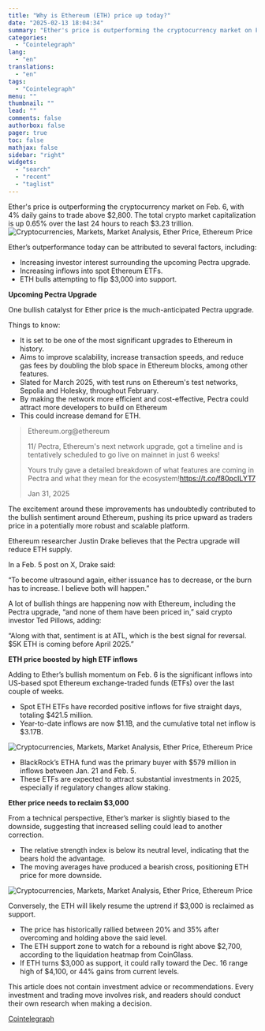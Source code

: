 ```yaml
---
title: "Why is Ethereum (ETH) price up today?"
date: "2025-02-13 18:04:34"
summary: "Ether's price is outperforming the cryptocurrency market on Feb. 6, with 4% daily gains to trade above $2,800. The total crypto market capitalization is up 0.65% over the last 24 hours to reach $3.23 trillion.Ether’s outperformance today can be attributed to several factors, including:Increasing investor interest surrounding the upcoming Pectra..."
categories:
  - "Cointelegraph"
lang:
  - "en"
translations:
  - "en"
tags:
  - "Cointelegraph"
menu: ""
thumbnail: ""
lead: ""
comments: false
authorbox: false
pager: true
toc: false
mathjax: false
sidebar: "right"
widgets:
  - "search"
  - "recent"
  - "taglist"
---
```


Ether's price is outperforming the cryptocurrency market on Feb. 6, with 4% daily gains to trade above $2,800. The total crypto market capitalization is up 0.65% over the last 24 hours to reach $3.23 trillion.![Cryptocurrencies, Markets, Market Analysis, Ether Price, Ethereum Price](https://s3.tradingview.com/news/image/cointelegraph:ff6ec9409094b-851bd3358fa34dbde164d1a5f1812e64-resized.jpeg)

Ether’s outperformance today can be attributed to several factors, including:

* Increasing investor interest surrounding the upcoming Pectra upgrade.
* Increasing inflows into spot Ethereum ETFs.
* ETH bulls attempting to flip $3,000 into support.

****Upcoming Pectra Upgrade****

One bullish catalyst for Ether price is the much-anticipated Pectra upgrade.

Things to know:

* It is set to be one of the most significant upgrades to Ethereum in history.
* Aims to improve scalability, increase transaction speeds, and reduce gas fees by doubling the blob space in Ethereum blocks, among other features.
* Slated for March 2025, with test runs on Ethereum's test networks, Sepolia and Holesky, throughout February.
* By making the network more efficient and cost-effective, Pectra could attract more developers to build on Ethereum
* This could increase demand for ETH.

> Ethereum.org@ethereum
> 
> 11/ Pectra, Ethereum's next network upgrade, got a timeline and is tentatively scheduled to go live on mainnet in just 6 weeks!
> 
> Yours truly gave a detailed breakdown of what features are coming in Pectra and what they mean for the ecosystem!https://t.co/f80pcILYT7
> 
> Jan 31, 2025

The excitement around these improvements has undoubtedly contributed to the bullish sentiment around Ethereum, pushing its price upward as traders price in a potentially more robust and scalable platform.

Ethereum researcher Justin Drake believes that the Pectra upgrade will reduce ETH supply.

In a Feb. 5 post on X, Drake said:

“To become ultrasound again, either issuance has to decrease, or the burn has to increase. I believe both will happen.”

A lot of bullish things are happening now with Ethereum, including the Pectra upgrade, “and none of them have been priced in,” said crypto investor Ted Pillows, adding:

“Along with that, sentiment is at ATL, which is the best signal for reversal. $5K ETH is coming before April 2025.”

****ETH price boosted by high ETF inflows****

Adding to Ether’s bullish momentum on Feb. 6 is the significant inflows into US-based spot Ethereum exchange-traded funds (ETFs) over the last couple of weeks.

* Spot ETH ETFs have recorded positive inflows for five straight days, totaling $421.5 million.
* Year-to-date inflows are now $1.1B, and the cumulative total net inflow is $3.17B.

![Cryptocurrencies, Markets, Market Analysis, Ether Price, Ethereum Price](https://s3.tradingview.com/news/image/cointelegraph:ff6ec9409094b-76297764b85b282d25a5f6a3ab833bea-resized.jpeg)

* BlackRock’s ETHA fund was the primary buyer with $579 million in inflows between Jan. 21 and Feb. 5.
* These ETFs are expected to attract substantial investments in 2025, especially if regulatory changes allow staking.

****Ether price needs to reclaim $3,000****

From a technical perspective, Ether’s marker is slightly biased to the downside, suggesting that increased selling could lead to another correction.

* The relative strength index is below its neutral level, indicating that the bears hold the advantage.
* The moving averages have produced a bearish cross, positioning ETH price for more downside.

![Cryptocurrencies, Markets, Market Analysis, Ether Price, Ethereum Price](https://s3.tradingview.com/news/image/cointelegraph:ff6ec9409094b-42c1f7c8f6c6fbe2a0eef3059be7a903-resized.jpeg)

Conversely, the ETH will likely resume the uptrend if $3,000 is reclaimed as support.

* The price has historically rallied between 20% and 35% after overcoming and holding above the said level.
* The ETH support zone to watch for a rebound is right above $2,700, according to the liquidation heatmap from CoinGlass.
* If ETH turns $3,000 as support, it could rally toward the Dec. 16 range high of $4,100, or 44% gains from current levels.

This article does not contain investment advice or recommendations. Every investment and trading move involves risk, and readers should conduct their own research when making a decision.

[Cointelegraph](https://www.tradingview.com/news/cointelegraph:ff6ec9409094b:0-why-is-ethereum-eth-price-up-today/)
